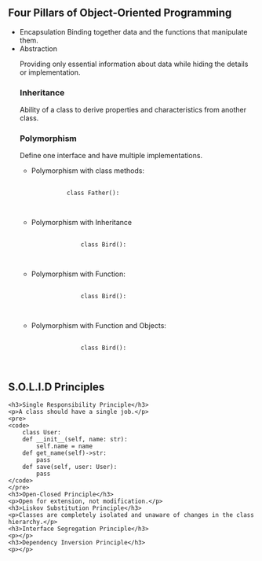 
## Four Pillars of Object-Oriented Programming
 - Encapsulation
    Binding together data and the functions that manipulate them.
- Abstraction
    <p>Providing only essential information about data while hiding the details or implementation.</p>
    <h3>Inheritance</h3>
    <p>Ability of a class to derive properties and characteristics from another class.</p>
    <h3>Polymorphism</h3>
    <p>Define one interface and have multiple implementations.</p>
    <ul>
        <li>
            <p>Polymorphism with class methods:</p>
            <pre>
            <code>
            class Father():
            </code>
            </pre>
        </li>
        <li>
            <p>Polymorphism with Inheritance</p>
                <pre>
                <code>
                class Bird():
                </code>
                </pre>
        </li>
        <li>
            <p>Polymorphism with Function:</p>
                <pre>
                <code>
                class Bird():
                </code>
                </pre>
        </li>
        <li>
            <p>Polymorphism with Function and Objects:</p>
                <pre>
                <code>
                class Bird():
                </code>
                </pre>
        </li>
    </ul>
## S.O.L.I.D Principles
    <h3>Single Responsibility Principle</h3>
    <p>A class should have a single job.</p>
    <pre>
    <code>
        class User:
        def __init__(self, name: str):
            self.name = name
        def get_name(self)->str:
            pass
        def save(self, user: User):
            pass
    </code>
    </pre>
    <h3>Open-Closed Principle</h3>
    <p>Open for extension, not modification.</p>
    <h3>Liskov Substitution Principle</h3>
    <p>Classes are completely isolated and unaware of changes in the class hierarchy.</p>
    <h3>Interface Segregation Principle</h3>
    <p></p>
    <h3>Dependency Inversion Principle</h3>
    <p></p>